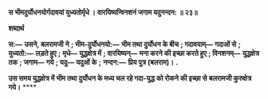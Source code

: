 **स भीमदुर्योधनयोर्गदावयां युध्यतोर्मृधे ।** **वारयिष्यन्विनशनं जगाम यदुनन्दन: ॥ २३॥** 

**शब्दार्थ** 

**स:—** **उसने, बलरामजी ने** **; भीम-दुर्योधनयो:—** **भीम तथा दुर्योधन के बीच** **; गदावयाम्—** **गदाओं से** **; युध्यतो:—** **लड़ते हुए** **;** **मृधे—** **युद्धक्षेत्र में** **; वारयिष्यन्—** **मना करने की इच्छा करते हुए** **; विनशनम्—** **युद्धक्षेत्र तक** **; जगाम—** **गये** **; यदु—** **यदुओं के** **;** **नन्दन:—** **प्रिय पुत्र (बलराम)।** **.** 

**उस समय युद्धक्षेत्र में भीम तथा दुर्योधन के मध्य चल रहे गदा-युद्ध को रोकने की इच्छा से** **बलरामजी कुरुक्षेत्र गये।** **** 